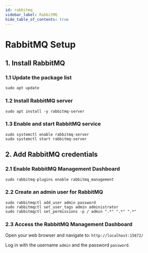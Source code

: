 ```yaml
---
id: rabbitmq
sidebar_label: RabbitMQ
hide_table_of_contents: true
---
```

# RabbitMQ Setup
## 1. Install RabbitMQ
 
### 1.1 Update the package list

```
sudo apt update
```

### 1.2 Install RabbitMQ server

```
sudo apt install -y rabbitmq-server
```

### 1.3 Enable and start RabbitMQ service

```
sudo systemctl enable rabbitmq-server
sudo systemctl start rabbitmq-server
```

## 2. Add RabbitMQ credentials
### 2.1 Enable RabbitMQ Management Dashboard

```
sudo rabbitmq-plugins enable rabbitmq_management
```

### 2.2 Create an admin user for RabbitMQ

```
sudo rabbitmqctl add_user admin password
sudo rabbitmqctl set_user_tags admin administrator
sudo rabbitmqctl set_permissions -p / admin ".*" ".*" ".*"
```

### 2.3 Access the RabbitMQ Management Dashboard

Open your web browser and navigate to: `http://localhost:15672/`

Log in with the username `admin` and the password `password`.